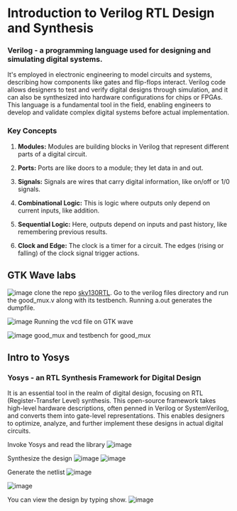 # Introduction to Verilog RTL Design and Synthesis
### Verilog - a programming language used for designing and simulating digital systems.
It's employed in electronic engineering to model circuits and systems, describing how components like gates and flip-flops interact. 
Verilog code allows designers to test and verify digital designs through simulation, and it can also be synthesized into hardware configurations for chips or FPGAs. This language is a fundamental tool in the field, enabling engineers to develop and validate complex digital systems before actual implementation.

### Key Concepts
1. **Modules:** Modules are building blocks in Verilog that represent different parts of a digital circuit.

2. **Ports:** Ports are like doors to a module; they let data in and out.

3. **Signals:** Signals are wires that carry digital information, like on/off or 1/0 signals.

4. **Combinational Logic:** This is logic where outputs only depend on current inputs, like addition.

5. **Sequential Logic:** Here, outputs depend on inputs and past history, like remembering previous results.

6. **Clock and Edge:** The clock is a timer for a circuit. The edges (rising or falling) of the clock signal trigger actions.

## GTK Wave labs
![image](https://github.com/Advaith-RN/pes_asic_class/assets/77977360/2267a650-e0b9-45b6-aa48-4328befd5836)
clone the repo [sky130RTL](https://github.com/kunalg123/sky130RTLDesignAndSynthesisWorkshop.git). Go to the verilog files directory and run the good_mux.v along with its testbench.
Running a.out generates the dumpfile.

![image](https://github.com/Advaith-RN/pes_asic_class/assets/77977360/9d72246c-069e-4fb3-b55f-5da7c7a4d18a)
Running the vcd file on GTK wave

![image](https://github.com/Advaith-RN/pes_asic_class/assets/77977360/a009009e-82d4-4b12-88a8-8ce086de9897)
good_mux and testbench for good_mux

## Intro to Yosys
### Yosys - an RTL Synthesis Framework for Digital Design
It is an essential tool in the realm of digital design, focusing on RTL (Register-Transfer Level) synthesis. This open-source framework takes high-level hardware descriptions, often penned in Verilog or SystemVerilog, and converts them into gate-level representations. This enables designers to optimize, analyze, and further implement these designs in actual digital circuits.

Invoke Yosys and read the library
![image](https://github.com/Advaith-RN/pes_asic_class/assets/77977360/196bb4a5-b0fd-42f3-bf34-976dcc93a0d1)

Synthesize the design
![image](https://github.com/Advaith-RN/pes_asic_class/assets/77977360/70ce6f9f-8e74-46c3-9944-0f04a76aabe3)
![image](https://github.com/Advaith-RN/pes_asic_class/assets/77977360/ddf0e587-c596-4032-afce-f4bac1dcfa1e)

Generate the netlist
![image](https://github.com/Advaith-RN/pes_asic_class/assets/77977360/a37baee7-b11a-4888-b9fc-f05c16e6f693)

![image](https://github.com/Advaith-RN/pes_asic_class/assets/77977360/903f447c-fae0-4491-afdf-4838fc452268)

You can view the design by typing show.
![image](https://github.com/Advaith-RN/pes_asic_class/assets/77977360/af099ecd-6683-412b-b281-5f179ae48200)




